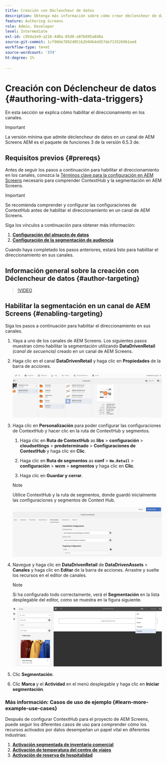```yaml
---
title: Creación con Déclencheur de datos
description: Obtenga más información sobre cómo crear déclencheur de datos en un canal de AEM Screens.
feature: Authoring Screens
role: Admin, Developer
level: Intermediate
exl-id: c95da2e9-a216-4d0a-85d0-a0fb895a8d8a
source-git-commit: 1cf90de7892d051b2b94b4dd57de7135269b1ee8
workflow-type: tm+mt
source-wordcount: '374'
ht-degree: 1%

---
```


# Creación con Déclencheur de datos {#authoring-with-data-triggers}

En esta sección se explica cómo habilitar el direccionamiento en los canales.

>[!IMPORTANT]
>
>La versión mínima que admite déclencheur de datos en un canal de AEM Screens AEM es el paquete de funciones 3 de la versión 6.5.3 de.

## Requisitos previos {#prereqs}

Antes de seguir los pasos a continuación para habilitar el direccionamiento en los canales, conozca la [Términos clave para la configuración en AEM Screens](configuring-context-hub.md) necesario para comprender ContextHub y la segmentación en AEM Screens.

>[!IMPORTANT]
>
>Se recomienda comprender y configurar las configuraciones de ContextHub antes de habilitar el direccionamiento en un canal de AEM Screens.

Siga los vínculos a continuación para obtener más información:

1. **[Configuración del almacén de datos](configuring-context-hub.md)**
1. **[Configuración de la segmentación de audiencia](configuring-context-hub.md)**

Cuando haya completado los pasos anteriores, estará listo para habilitar el direccionamiento en sus canales.

## Información general sobre la creación con Déclencheur de datos {#author-targeting}

>[!VIDEO](https://video.tv.adobe.com/v/31921)

## Habilitar la segmentación en un canal de AEM Screens {#enabling-targeting}

Siga los pasos a continuación para habilitar el direccionamiento en sus canales.

1. Vaya a uno de los canales de AEM Screens. Los siguientes pasos muestran cómo habilitar la segmentación utilizando **DataDrivenRetail** *(canal de secuencia)* creado en un canal de AEM Screens.

1. Haga clic en el canal **DataDrivenRetail** y haga clic en **Propiedades** de la barra de acciones.

   ![screen_shot_2019-05-01at43332pm](assets/screen_shot_2019-05-01at43332pm.png)

1. Haga clic en **Personalización** para poder configurar las configuraciones de ContextHub y hacer clic en la ruta de ContextHub y segmentos.

   1. Haga clic en **Ruta de ContextHub** as **libs** > **configuración** > **cloudsettings** > **predeterminado** > **Configuraciones de ContextHub** y haga clic en **Clic**.

   1. Haga clic en **Ruta de segmentos** as **conf** > **`We.Retail`** > **configuración** > **wcm** > **segmentos** y haga clic en **Clic**.

   1. Haga clic en **Guardar y cerrar**.

   >[!NOTE]
   >
   >Utilice ContextHub y la ruta de segmentos, donde guardó inicialmente las configuraciones y segmentos de Context Hub.

   ![screen_shot_2019-05-01at44030pm](assets/screen_shot_2019-05-01at44030pm.png)

1. Navegue y haga clic en **DataDrivenRetail** de **DataDrivenAssets** > **Canales** y haga clic en **Editar** de la barra de acciones. Arrastre y suelte los recursos en el editor de canales.

   >[!NOTE]
   >
   >Si ha configurado todo correctamente, verá el **Segmentación** en la lista desplegable del editor, como se muestra en la figura siguiente.

   ![screen_shot_2019-05-01at44231pm](assets/screen_shot_2019-05-01at44231pm.png)

1. Clic **Segmentación**.

1. Clic **Marca** y el **Actividad** en el menú desplegable y haga clic en **Iniciar segmentación**.

### Más información: Casos de uso de ejemplo {#learn-more-example-use-cases}

Después de configurar ContextHub para el proyecto de AEM Screens, puede seguir los diferentes casos de uso para comprender cómo los recursos activados por datos desempeñan un papel vital en diferentes industrias:

1. **[Activación segmentada de inventario comercial](retail-inventory-activation.md)**
1. **[Activación de temperatura del centro de viajes](local-temperature-activation.md)**
1. **[Activación de reserva de hospitalidad](hospitality-reservation-activation.md)**
